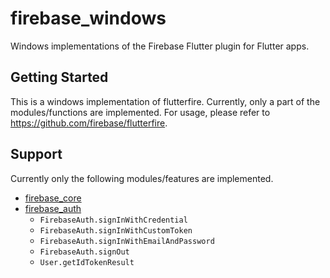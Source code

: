 # firebase_windows

Windows implementations of the Firebase Flutter plugin for Flutter apps.

## Getting Started

This is a windows implementation of flutterfire. Currently, only a part of the modules/functions are implemented. For usage, please refer to https://github.com/firebase/flutterfire.

## Support

Currently only the following modules/features are implemented.

- [firebase_core](https://github.com/firebase/flutterfire/tree/master/packages/firebase_core/firebase_core)
- [firebase_auth](https://github.com/firebase/flutterfire/tree/master/packages/firebase_auth/firebase_auth)
  - `FirebaseAuth.signInWithCredential`
  - `FirebaseAuth.signInWithCustomToken`
  - `FirebaseAuth.signInWithEmailAndPassword`
  - `FirebaseAuth.signOut`
  - `User.getIdTokenResult`

